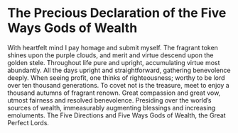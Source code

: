 # The Precious Declaration of the Five Ways Gods of Wealth

With heartfelt mind I pay homage and submit myself. The fragrant token shines upon the purple clouds, and merit and virtue descend upon the golden stele. Throughout life pure and upright, accumulating virtue most abundantly. All the days upright and straightforward, gathering benevolence deeply. When seeing profit, one thinks of righteousness; worthy to be lord over ten thousand generations. To covet not is the treasure, meet to enjoy a thousand autumns of fragrant renown. Great compassion and great vow, utmost fairness and resolved benevolence. Presiding over the world’s sources of wealth, immeasurably augmenting blessings and increasing emoluments. The Five Directions and Five Ways Gods of Wealth, the Great Perfect Lords.
